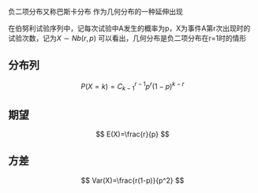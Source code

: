 负二项分布又称巴斯卡分布
作为几何分布的一种延伸出现

在伯努利试验序列中，记每次试验中A发生的概率为p，X为事件A第r次出现时的试验次数，记为$X\sim Nb(r,p)$
可以看出，几何分布是负二项分布在r=1时的情形

## 分布列
$$P(X=k)=C_{k-1}^{r-1}p^r(1-p)^{k-r}$$
## 期望
$$
E(X)=\frac{r}{p}
$$
## 方差
$$
Var(X)=\frac{r(1-p)}{p^2}
$$


